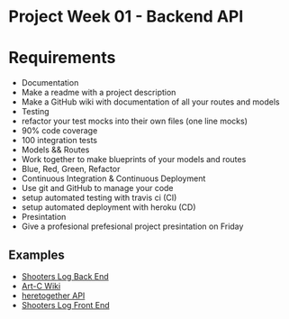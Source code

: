 Project Week 01 - Backend API
=============================

# Requirements
* Documentation 
 * Make a readme with a project description 
 * Make a GitHub wiki with documentation of all your routes and models
* Testing
 * refactor your test mocks into their own files (one line mocks)
 * 90% code coverage
 * 100 integration tests
* Models && Routes
 * Work together to make blueprints of your models and routes
 * Blue, Red, Green, Refactor
* Continuous Integration & Continuous Deployment
 * Use git and GitHub to manage your code
 * setup automated testing with travis ci (CI)
 * setup automated deployment with heroku (CD)
* Presintation
 * Give a profesional prefesional project presintation on Friday

## Examples  
 * [Shooters Log Back End](https://github.com/gsmatth/shooters-log)
 * [Art-C Wiki](https://github.com/loomnugget/art-c/wiki)
 * [heretogether API](https://github.com/kaylynyuh/401-mid-quarter-project)
 * [Shooters Log Front End](https://github.com/slugbyte/shooters-log-fe)
